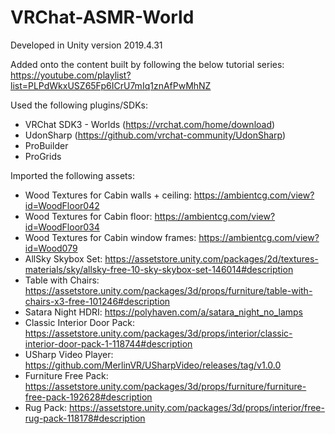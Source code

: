 # VRChat-ASMR-World

Developed in Unity version 2019.4.31

Added onto the content built by following the below tutorial series: https://youtube.com/playlist?list=PLPdWkxUSZ65Fp6ICrU7mIq1znAfPwMhNZ

Used the following plugins/SDKs:
- VRChat SDK3 - Worlds (https://vrchat.com/home/download)
- UdonSharp (https://github.com/vrchat-community/UdonSharp)
- ProBuilder
- ProGrids

Imported the following assets:
- Wood Textures for Cabin walls + ceiling: https://ambientcg.com/view?id=WoodFloor042
- Wood Textures for Cabin floor: https://ambientcg.com/view?id=WoodFloor034
- Wood Textures for Cabin window frames: https://ambientcg.com/view?id=Wood079
- AllSky Skybox Set: https://assetstore.unity.com/packages/2d/textures-materials/sky/allsky-free-10-sky-skybox-set-146014#description
- Table with Chairs: https://assetstore.unity.com/packages/3d/props/furniture/table-with-chairs-x3-free-101246#description
- Satara Night HDRI: https://polyhaven.com/a/satara_night_no_lamps
- Classic Interior Door Pack: https://assetstore.unity.com/packages/3d/props/interior/classic-interior-door-pack-1-118744#description
- USharp Video Player: https://github.com/MerlinVR/USharpVideo/releases/tag/v1.0.0
- Furniture Free Pack: https://assetstore.unity.com/packages/3d/props/furniture/furniture-free-pack-192628#description
- Rug Pack: https://assetstore.unity.com/packages/3d/props/interior/free-rug-pack-118178#description